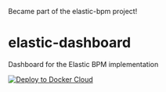 Became part of the elastic-bpm project!

# elastic-dashboard
Dashboard for the Elastic BPM implementation

[![Deploy to Docker Cloud](https://files.cloud.docker.com/images/deploy-to-dockercloud.svg)](https://cloud.docker.com/stack/deploy/)
